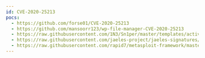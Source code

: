 ```yaml
---
id: CVE-2020-25213
pocs:
  - https://github.com/forse01/CVE-2020-25213
  - https://github.com/mansoorr123/wp-file-manager-CVE-2020-25213
  - https://raw.githubusercontent.com/1N3/Sn1per/master/templates/active/CVE-2020-25213_-_WP_File_Manager_File_Upload.sh
  - https://raw.githubusercontent.com/jaeles-project/jaeles-signatures/master/cves/wordpress-file-upload-cve-2020-25213.yaml
  - https://raw.githubusercontent.com/rapid7/metasploit-framework/master/modules/exploits/multi/http/wp_file_manager_rce.rb
---
```


